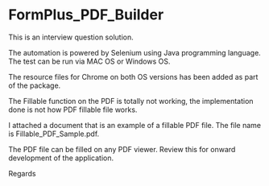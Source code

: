 # FormPlus_PDF_Builder
This is an interview question solution.

The automation is powered by Selenium using Java programming language. The test can be run via MAC OS or Windows OS.

The resource files for Chrome on both OS versions has been added as part of the package.

The Fillable function on the PDF is totally not working, the implementation done is not how PDF fillable file works. 

I attached a document that is an example of a fillable PDF file. The file name is Fillable_PDF_Sample.pdf.

The PDF file can be filled on any PDF viewer. Review this for onward development of the application.

Regards
